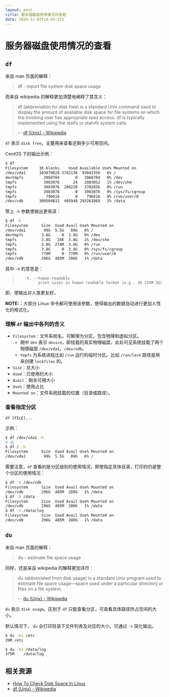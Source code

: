 ```yaml
---
layout: post
title: 服务器磁盘使用情况的查看
date: 2020-11-03T14:43:57Z
---
```

# 服务器磁盘使用情况的查看

## `df`

来自 man 页面的解释：

> df - report file system disk space usage

而来自 wikipedia 的解释更加清楚地阐释了其含义：

> df (abbreviation for disk free) is a standard Unix command used to display the amount of available disk space for file systems on which the invoking user has appropriate read access. df is typically implemented using the statfs or statvfs system calls.
>
> -- [df (Unix) - Wikipedia](<https://en.wikipedia.org/wiki/Df_(Unix)>)

`df` 表示 `disk free`，主要用来查看还剩多少可用空间。

CentOS 下的输出示例：

```sh
$ df
Filesystem     1K-blocks    Used Available Use% Mounted on
/dev/vda1      103079828 5742136  93043356   6% /
devtmpfs         3968704       0   3968704   0% /dev
tmpfs            3983076      24   3983052   1% /dev/shm
tmpfs            3983076  280220   3702856   8% /run
tmpfs            3983076       0   3983076   0% /sys/fs/cgroup
tmpfs             796616       0    796616   0% /run/user/0
/dev/vdb       309504832  495948 293263860   1% /data
```

带上 `-h` 参数使输出更易读：

```sh
$ df -h
Filesystem      Size  Used Avail Use% Mounted on
/dev/vda1        99G  5.5G   89G   6% /
devtmpfs        3.8G     0  3.8G   0% /dev
tmpfs           3.8G   24K  3.8G   1% /dev/shm
tmpfs           3.8G  274M  3.6G   8% /run
tmpfs           3.8G     0  3.8G   0% /sys/fs/cgroup
tmpfs           778M     0  778M   0% /run/user/0
/dev/vdb        296G  485M  280G   1% /data
```

其中 `-h` 的意思是：

>        -h, --human-readable
>              print sizes in human readable format (e.g., 1K 234M 2G)

即，使输出对人类更友好。

**NOTE:**：大部分 Linux 命令都可使用该参数，使得输出的数据自动进行更加人性化的格式化。

### 理解 `df` 输出中各列的含义

- `Filesystem`：文件系统名，可解理为分区，包含物理和虚拟分区。
  - 期中 `dev` 表示 `device`，即挂载的真实物理磁盘。此处可见系统挂载了两个物理磁盘 `/dev/vda1`，`/dev/vdb`。
  - `tmpfs` 为系统进程比如 `/run` 运行的临时分区。比如 `/run/lock` 路径是用来创建 `lockfiles` 的。
- `Size`：总大小
- `Used`：已使用的大小
- `Avail`：剩余可用大小
- `Use%`：使用占比
- `Mounted on`：文件系统挂载的位置（目录或路径）。

### 查看指定分区

`df [FILE]...`

示例：

```sh
$ df /dev/vda1 -h
# 或
$ df / -h
Filesystem      Size  Used Avail Use% Mounted on
/dev/vda1        99G  5.5G   89G   6% /
```

需要注意，`df` 查看的是分区级别的使用情况，即使指定具体目录，打印的仍是整个分区的使用情况：

```sh
$ df -h /dev/vdb
Filesystem      Size  Used Avail Use% Mounted on
/dev/vdb        296G  485M  280G   1% /data
$ df -h /data
Filesystem      Size  Used Avail Use% Mounted on
/dev/vdb        296G  485M  280G   1% /data
$ df -h /data/log
Filesystem      Size  Used Avail Use% Mounted on
/dev/vdb        296G  485M  280G   1% /data
```

## `du`

来自 man 页面的解释：

> du - estimate file space usage

同样，还是来自 wikipedia 的解释更加详尽：

> du (abbreviated from disk usage) is a standard Unix program used to estimate file space usage—space used under a particular directory or files on a file system.
>
> -- [du (Unix) - Wikipedia](<https://en.wikipedia.org/wiki/Du_(Unix)>)

`du` 表示 `disk usage`。区别于 `df` 只能查看分区，可查看具体路径所占空间的大小。

默认情况下， `du` 会打印目录下文件列表及对应的大小，可通过 `-s` 简化输出。

```sh
$ du -hs /etc
39M	/etc

$ du -hs /data/log
375M	/data/log
```

## 相关资源

- [How To Check Disk Space In Linux](https://phoenixnap.com/kb/linux-check-disk-space)
- [df (Unix) - Wikipedia](<https://en.wikipedia.org/wiki/Df_(Unix)>)

